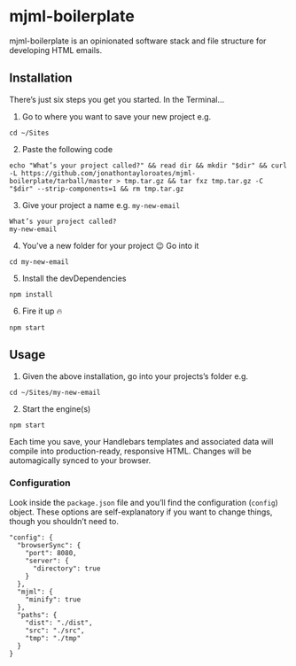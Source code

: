 # mjml-boilerplate

mjml-boilerplate is an opinionated software stack and file structure for developing HTML emails.

## Installation
There’s just six steps you get you started. In the Terminal…

1. Go to where you want to save your new project e.g.
```
cd ~/Sites
```

2. Paste the following code
 ```
echo "What’s your project called?" && read dir && mkdir "$dir" && curl -L https://github.com/jonathontayloroates/mjml-boilerplate/tarball/master > tmp.tar.gz && tar fxz tmp.tar.gz -C "$dir" --strip-components=1 && rm tmp.tar.gz
```

3. Give your project a name e.g. `my-new-email`
 ```
What’s your project called?
my-new-email
```

4. You’ve a new folder for your project 😉 Go into it
```
cd my-new-email
```

5. Install the devDependencies
```
npm install
```

6. Fire it up 🔥
```
npm start
```

## Usage

1. Given the above installation, go into your projects’s folder e.g.
```
cd ~/Sites/my-new-email
```

2. Start the engine(s)
```
npm start
```

Each time you save, your Handlebars templates and associated data will compile into production-ready, responsive HTML. Changes will be automagically synced to your browser.

### Configuration

Look inside the `package.json` file and you’ll find the configuration (`config`) object. These options are self-explanatory if you want to change things, though you shouldn’t need to.
```
"config": {
  "browserSync": {
    "port": 8080,
    "server": {
      "directory": true
    }
  },
  "mjml": {
    "minify": true
  },
  "paths": {
    "dist": "./dist",
    "src": "./src",
    "tmp": "./tmp"
  }
}
```
